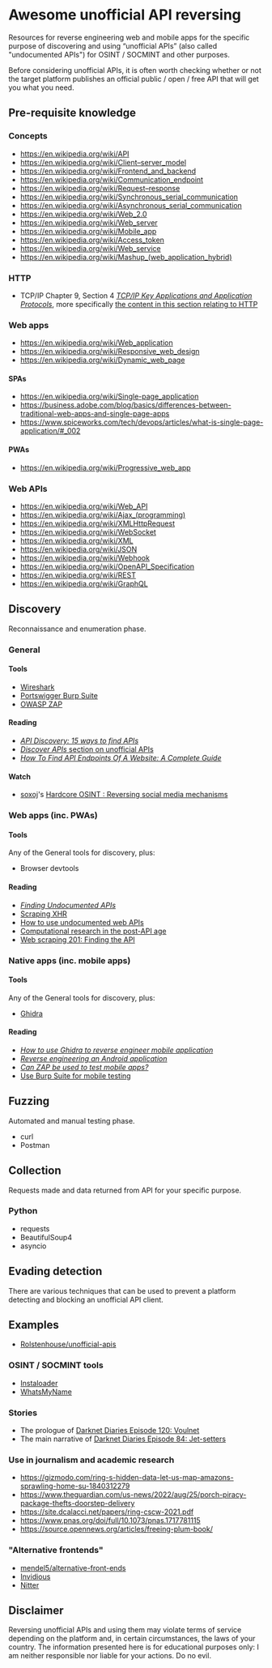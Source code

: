 # Awesome unofficial API reversing
Resources for reverse engineering web and mobile apps for the specific purpose of discovering and using “unofficial APIs” (also called "undocumented APIs") for OSINT / SOCMINT and other purposes. 

Before considering unofficial APIs, it is often worth checking whether or not the target platform publishes an official public / open / free API that will get you what you need.

## Pre-requisite knowledge
### Concepts
- https://en.wikipedia.org/wiki/API
- https://en.wikipedia.org/wiki/Client–server_model
- https://en.wikipedia.org/wiki/Frontend_and_backend
- https://en.wikipedia.org/wiki/Communication_endpoint
- https://en.wikipedia.org/wiki/Request–response
- https://en.wikipedia.org/wiki/Synchronous_serial_communication
- https://en.wikipedia.org/wiki/Asynchronous_serial_communication
- https://en.wikipedia.org/wiki/Web_2.0
- https://en.wikipedia.org/wiki/Web_server
- https://en.wikipedia.org/wiki/Mobile_app
- https://en.wikipedia.org/wiki/Access_token
- https://en.wikipedia.org/wiki/Web_service
- https://en.wikipedia.org/wiki/Mashup_(web_application_hybrid)

### HTTP
- TCP/IP Chapter 9, Section 4 [*TCP/IP Key Applications and Application Protocols*](http://www.tcpipguide.com/free/t_TCPIPKeyApplicationsandApplicationProtocols.htm), more specifically [the content in this section relating to HTTP](http://www.tcpipguide.com/free/t_TCPIPWorldWideWebWWWTheWebandtheHypertextTransferP.htm)

### Web apps
- https://en.wikipedia.org/wiki/Web_application
- https://en.wikipedia.org/wiki/Responsive_web_design
- https://en.wikipedia.org/wiki/Dynamic_web_page

#### SPAs
- https://en.wikipedia.org/wiki/Single-page_application
- https://business.adobe.com/blog/basics/differences-between-traditional-web-apps-and-single-page-apps
- https://www.spiceworks.com/tech/devops/articles/what-is-single-page-application/#_002

#### PWAs
- https://en.wikipedia.org/wiki/Progressive_web_app

### Web APIs
- https://en.wikipedia.org/wiki/Web_API
- https://en.wikipedia.org/wiki/Ajax_(programming)
- https://en.wikipedia.org/wiki/XMLHttpRequest
- https://en.wikipedia.org/wiki/WebSocket
- https://en.wikipedia.org/wiki/XML
- https://en.wikipedia.org/wiki/JSON
- https://en.wikipedia.org/wiki/Webhook
- https://en.wikipedia.org/wiki/OpenAPI_Specification
- https://en.wikipedia.org/wiki/REST
- https://en.wikipedia.org/wiki/GraphQL

## Discovery
Reconnaissance and enumeration phase.

### General
#### Tools
- [Wireshark](https://www.wireshark.org)
- [Portswigger Burp Suite](https://portswigger.net/burp/releases/professional-community-2024-1-1-6?requestededition=community&requestedplatform=)
- [OWASP ZAP](https://www.zaproxy.org)

#### Reading
- [*API Discovery: 15 ways to find APIs*](https://nordicapis.com/api-discovery-15-ways-to-find-apis/)
- [*Discover APIs* section on unofficial APIs](https://stevesie.com/docs/discover-apis#unofficial-apis)
- [*How To Find API Endpoints Of A Website: A Complete Guide*](https://techreviewgarden.com/how-to-find-api-endpoints-of-a-website/)

#### Watch
- [soxoj](https://github.com/soxoj)'s [Hardcore OSINT : Reversing social media mechanisms](https://www.youtube.com/watch?v=0yQRf0Mx-hc)

### Web apps (inc. PWAs)
#### Tools
Any of the General tools for discovery, plus:
- Browser devtools

#### Reading
- [*Finding Undocumented APIs*](https://inspectelement.org/apis.html)
- [Scraping XHR](https://scrapism.lav.io/scraping-xhr/)
- [How to use undocumented web APIs](https://jvns.ca/blog/2022/03/10/how-to-use-undocumented-web-apis/)
- [Computational research in the post-API age](https://dfreelon.org/publications/2018_Computational_research_in_the_postAPI_age.pdf)
- [Web scraping 201: Finding the API](http://www.gregreda.com/2015/02/15/web-scraping-finding-the-api/)

### Native apps (inc. mobile apps)
#### Tools
Any of the General tools for discovery, plus:
- [Ghidra](https://github.com/NationalSecurityAgency/ghidra)

#### Reading
- [*How to use Ghidra to reverse engineer mobile application*](https://infosecwriteups.com/how-to-use-ghidra-to-reverse-engineer-mobile-application-c2c89dc5b9aa)
- [*Reverse engineering an Android application*](https://epic.blog/reverse-engineering/2020/07/27/reverse-engineering-android-app.html)
- [*Can ZAP be used to test mobile apps?*](https://www.zaproxy.org/faq/can-zap-be-used-to-test-mobile-apps/)
- [Use Burp Suite for mobile testing](https://portswigger.net/burp/documentation/desktop/mobile)

## Fuzzing
Automated and manual testing phase.
- curl
- Postman

## Collection
Requests made and data returned from API for your specific purpose.

### Python
- requests
- BeautifulSoup4
- asyncio

## Evading detection
There are various techniques that can be used to prevent a platform detecting and blocking an unofficial API client.

## Examples
- [Rolstenhouse/unofficial-apis](https://github.com/Rolstenhouse/unofficial-apis)

### OSINT / SOCMINT tools
- [Instaloader](https://github.com/instaloader/instaloader/tree/master)
- [WhatsMyName](https://github.com/WebBreacher/WhatsMyName)

### Stories
- The prologue of [Darknet Diaries Episode 120: Voulnet](https://darknetdiaries.com/transcript/120/)
- The main narrative of [Darknet Diaries Episode 84: Jet-setters](https://darknetdiaries.com/transcript/84/)

### Use in journalism and academic research
- https://gizmodo.com/ring-s-hidden-data-let-us-map-amazons-sprawling-home-su-1840312279
- https://www.theguardian.com/us-news/2022/aug/25/porch-piracy-package-thefts-doorstep-delivery
- https://site.dcalacci.net/papers/ring-cscw-2021.pdf
- https://www.pnas.org/doi/full/10.1073/pnas.1717781115
- https://source.opennews.org/articles/freeing-plum-book/

### "Alternative frontends"
- [mendel5/alternative-front-ends](https://github.com/mendel5/alternative-front-ends)
- [Invidious](https://github.com/iv-org/invidious)
- [Nitter](https://github.com/zedeus/nitter)

## Disclaimer
Reversing unofficial APIs and using them may violate terms of service depending on the platform and, in certain circumstances, the laws of your country. The information presented here is for educational purposes only: I am neither responsible nor liable for your actions. Do no evil.
